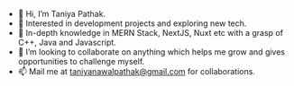 - 👋 Hi, I’m Taniya Pathak. 
- 👀 Interested in development projects and exploring new tech.
- 🌱 In-depth knowledge in MERN Stack, NextJS, Nuxt etc with a grasp of C++, Java and Javascript.
- 💞️ I’m looking to collaborate on anything which helps me grow and gives opportunities to challenge myself. 
- 📫 Mail me at taniyanawalpathak@gmail.com for collaborations. 
